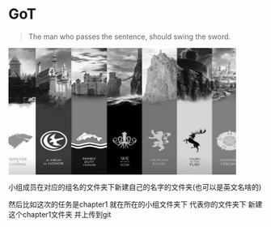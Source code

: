 # GoT

> The man who passes the sentence, should swing the sword.

<img src="image/allInOne.jpg" width = "450" height = "250" align = center />

小组成员在对应的组名的文件夹下新建自己的名字的文件夹(也可以是英文名啥的)

然后比如这次的任务是chapter1
就在所在的小组文件夹下 代表你的文件夹下 新建这个chapter1文件夹 并上传到git
